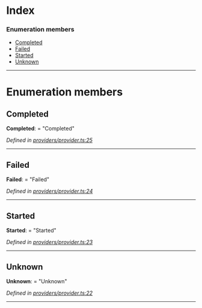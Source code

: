 

# Index

### Enumeration members

* [Completed](_providers_provider_.finaltransactionstatus.md#completed)
* [Failed](_providers_provider_.finaltransactionstatus.md#failed)
* [Started](_providers_provider_.finaltransactionstatus.md#started)
* [Unknown](_providers_provider_.finaltransactionstatus.md#unknown)

---

# Enumeration members

<a id="completed"></a>

##  Completed

**Completed**:  = "Completed"

*Defined in [providers/provider.ts:25](https://github.com/nearprotocol/nearlib/blob/4fd2642/src.ts/providers/provider.ts#L25)*

___
<a id="failed"></a>

##  Failed

**Failed**:  = "Failed"

*Defined in [providers/provider.ts:24](https://github.com/nearprotocol/nearlib/blob/4fd2642/src.ts/providers/provider.ts#L24)*

___
<a id="started"></a>

##  Started

**Started**:  = "Started"

*Defined in [providers/provider.ts:23](https://github.com/nearprotocol/nearlib/blob/4fd2642/src.ts/providers/provider.ts#L23)*

___
<a id="unknown"></a>

##  Unknown

**Unknown**:  = "Unknown"

*Defined in [providers/provider.ts:22](https://github.com/nearprotocol/nearlib/blob/4fd2642/src.ts/providers/provider.ts#L22)*

___

